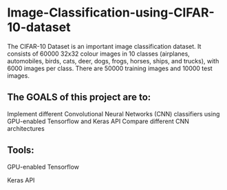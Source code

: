 # Image-Classification-using-CIFAR-10-dataset

The CIFAR-10 Dataset is an important image classification dataset. It consists of 60000 32x32 colour images in 10 classes (airplanes, automobiles, birds, cats, deer, dogs, frogs, horses, ships, and trucks), with 6000 images per class. There are 50000 training images and 10000 test images.

## The GOALS of this project are to:

Implement different Convolutional Neural Networks (CNN) classifiers using GPU-enabled Tensorflow and Keras API
Compare different CNN architectures


## Tools:

GPU-enabled Tensorflow

Keras API
